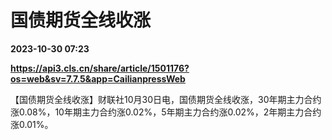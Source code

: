 # 国债期货全线收涨

**2023-10-30 07:23**

**https://api3.cls.cn/share/article/1501176?os=web&sv=7.7.5&app=CailianpressWeb**

【国债期货全线收涨】财联社10月30日电，国债期货全线收涨，30年期主力合约涨0.08%，10年期主力合约涨0.02%，5年期主力合约涨0.02%，2年期主力合约涨0.01%。